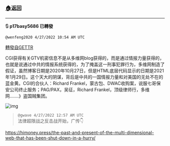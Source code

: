 ###  [:house:返回](README.md)
---


**:arrows_clockwise: p17basy5686 已轉發**

`@wenfeng2020 4/27/2022 10:54 AM UTC`

[轉發自GETTR](https://gettr.com/post/p17basy5686)

CGI获得有关GTV机密信息不是从多维网blog获得的，而是通过情报力量获得的，也就是说通过中共的情报系统获得的，为了掩盖这一刑事犯罪行为，多维网制造了假证，虽然博客日期是2020年10月27日，但是HTML底层代码显示的日期是2021年1月29日。这个天大的阴谋，背后是中共的一国情报力量和对美国的无处不在的蓝金黄。CGI的合伙人：Richard Frankel，蒙古包、DWAC收购案，说服七哥保安公司终止服务；PAG/PAX，吴征，Richard Frankel，顶级律师行，多维网…….》盗国贼集团。

![img](https://media.gettr.com/group21/getter/2022/04/27/10/a0de6f9a-7236-2170-325a-2e8320d6eaeb/d591a3e27ee1f4d6cd54133b20932bbe.jpg)
> `@gwave 4/27/2022 12:57 AM UTC`<br/>法律超限战之反击战开始，广传👇 

https://himoney.press/the-past-and-present-of-the-multi-dimensional-web-that-has-been-shut-down-in-a-hurry/

